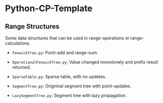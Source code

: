 ﻿# Python-CP-Template

## Range Structures

Some data structures that can be used in range-operations or range-calculations.

- `FenwickTree.py`: Point-add and range-sum.

- `OperationalFenwickTree.py`: Value changed monotonely and prefix result returned.

- `SparseTable.py`: Sparse table, with no updates.

- `SegmentTree.py`: Origninal segment tree with point-updates.

- `LazySegmentTree.py`: Segment tree with lazy propagation.
